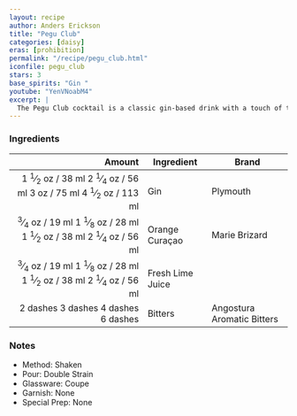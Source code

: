 ```yaml
---
layout: recipe
author: Anders Erickson
title: "Pegu Club"
categories: [daisy]
eras: [prohibition]
permalink: "/recipe/pegu_club.html"
iconfile: pegu_club
stars: 3
base_spirits: "Gin "
youtube: "YenVNoabM4"
excerpt: |
  The Pegu Club cocktail is a classic gin-based drink with a touch of tropical flair. It was originally created at the Pegu Club in Burma and has since become a popular cocktail around the world.
---
```


### Ingredients

|   Amount | Ingredient       | Brand                      |
| -------: | ---------------- | -------------------------- |
|   <span class="onex active">1 <sup>1</sup>&frasl;<sub>2</sub> oz  / 38 ml</span> <span class="onehalfx">2 <sup>1</sup>&frasl;<sub>4</sub> oz  / 56 ml</span> <span class="twox">3 oz  / 75 ml</span> <span class="threex">4 <sup>1</sup>&frasl;<sub>2</sub> oz  / 113 ml</span>| Gin              | Plymouth                   |
|  <span class="onex active"> <sup>3</sup>&frasl;<sub>4</sub> oz  / 19 ml</span> <span class="onehalfx">1 <sup>1</sup>&frasl;<sub>8</sub> oz  / 28 ml</span> <span class="twox">1 <sup>1</sup>&frasl;<sub>2</sub> oz  / 38 ml</span> <span class="threex">2 <sup>1</sup>&frasl;<sub>4</sub> oz  / 56 ml</span>| Orange Curaçao   | Marie Brizard              |
|  <span class="onex active"> <sup>3</sup>&frasl;<sub>4</sub> oz  / 19 ml</span> <span class="onehalfx">1 <sup>1</sup>&frasl;<sub>8</sub> oz  / 28 ml</span> <span class="twox">1 <sup>1</sup>&frasl;<sub>2</sub> oz  / 38 ml</span> <span class="threex">2 <sup>1</sup>&frasl;<sub>4</sub> oz  / 56 ml</span>| Fresh Lime Juice |                            |
| <span class="onex active">2 dashes</span> <span class="onehalfx">3 dashes</span> <span class="twox">4 dashes</span> <span class="threex">6 dashes</span>| Bitters          | Angostura Aromatic Bitters |

### Notes

- Method: Shaken
- Pour: Double Strain
- Glassware: Coupe
- Garnish: None
- Special Prep: None

    
<script type="application/ld+json">
{
  "@context": "https://schema.org",
  "@type": "Recipe",
  "author": "{{ page.author }}",
  "description": "{{ page.excerpt | strip_html | replace: '"', "'" }}",
  "image": "{% for ingredient in site.data[page.iconfile].images.ingredient limit: 1 %}{{ ingredient.url }}{% endfor %}",
  "recipeIngredient": [  "1.5 oz Gin ",
  " 0.75 oz Orange Curaçao",
  " 0.75 oz Fresh Lime Juice",
  "2 dashes Bitters "],
  "name": "{{ page.title }}",
  "recipeInstructions": "  {
    '': 'HowToStep',
    'text': '- Method: Shaken
'
  },  {
    '': 'HowToStep',
    'text': '- Pour: Double Strain
'
  },  {
    '': 'HowToStep',
    'text': '- Glassware: Coupe
'
  },  {
    '': 'HowToStep',
    'text': '- Garnish: None
'
  },  {
    '': 'HowToStep',
    'text': '- Special Prep: None
'
  }",
  "recipeYield": "1 cocktail"
}
</script>

    